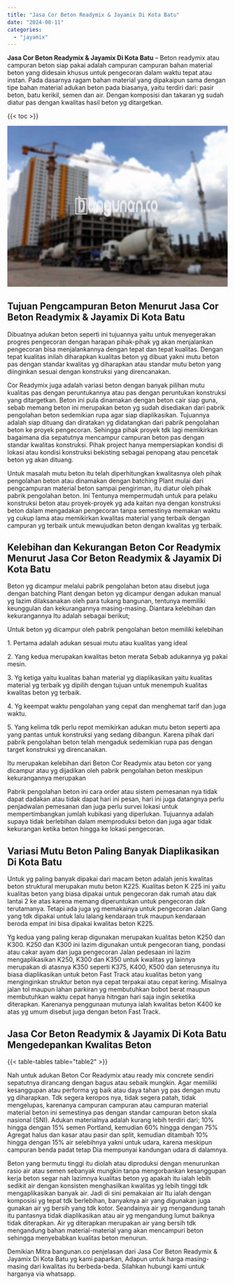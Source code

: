 ```yaml
---
title: "Jasa Cor Beton Readymix & Jayamix Di Kota Batu"
date: "2024-08-11"
categories: 
  - "jayamix"
---
```


**Jasa Cor Beton Readymix & Jayamix Di Kota Batu** – Beton readymix atau campuran beton siap pakai adalah campuran campuran bahan material beton yang didesain khusus untuk pengecoran dalam waktu tepat atau instan. Pada dasarnya ragam bahan material yang dipakaipun sama dengan tipe bahan material adukan beton pada biasanya, yaitu terdiri dari: pasir beton, batu kerikil, semen dan air. Dengan komposisi dan takaran yg sudah diatur pas dengan kwalitas hasil beton yg ditargetkan.

{{< toc >}}

![Jasa Cor Beton Readymix & Jayamix Di Kota Batu](/images/jasa-cor-readymix-29.png)

## Tujuan Pengcampuran Beton Menurut Jasa Cor Beton Readymix & Jayamix Di Kota Batu

Dibuatnya adukan beton seperti ini tujuannya yaitu untuk menyegerakan progres pengecoran dengan harapan pihak-pihak yg akan menjalankan pengecoran bisa menjalankannya dengan tepat dan tepat kualitas. Dengan tepat kualitas inilah diharapkan kualitas beton yg dibuat yakni mutu beton pas dengan standar kwalitas yg diharapkan atau standar mutu beton yang diinginkan sesuai dengan konstruksi yang direncanakan.

Cor Readymix juga adalah variasi beton dengan banyak pilihan mutu kualitas pas dengan peruntukannya atau pas dengan peruntukan konstruksi yang ditargetkan. Beton ini pula dinamakan dengan beton cair siap guna, sebab memang beton ini merupakan beton yg sudah disediakan dari pabrik pengolahan beton sedemikian rupa agar siap diaplikasikan. Tujuannya adalah siap dituang dan diratakan yg didatangkan dari pabrik pengolahan beton ke proyek pengecoran. Sehingga pihak proyek tdk lagi memikirkan bagaimana dia sepatutnya mencampur campuran beton pas dengan standar kwalitas konstruksi. Pihak project hanya mempersiapkan kondisi di lokasi atau kondisi konstruksi bekisting sebagai penopang atau pencetak beton yg akan dituang.

Untuk masalah mutu beton itu telah diperhitungkan kwalitasnya oleh pihak pengolahan beton atau dinamakan dengan batching Plant mulai dari pengcampuran material beton sampai pengiriman, itu diatur oleh pihak pabrik pengolahan beton. Ini Tentunya mempermudah untuk para pelaku konstruksi beton atau proyek-proyek yg ada kaitan nya dengan konstruksi beton dalam mengadakan pengecoran tanpa semestinya memakan waktu yg cukup lama atau memikirkan kwalitas material yang terbaik dengan campuran yg terbaik untuk mewujudkan beton dengan kwalitas yg terbaik.

## Kelebihan dan Kekurangan Beton Cor Readymix Menurut Jasa Cor Beton Readymix & Jayamix Di Kota Batu

Beton yg dicampur melalui pabrik pengolahan beton atau disebut juga dengan batching Plant dengan beton yg dicampur dengan adukan manual yg lazim dilaksanakan oleh para tukang bangunan, tentunya memiliki keunggulan dan kekurangannya masing-masing. Diantara kelebihan dan kekurangannya Itu adalah sebagai berikut;

Untuk beton yg dicampur oleh pabrik pengolahan beton memiliki kelebihan

1\. Pertama adalah adukan sesuai mutu atau kualitas yang ideal

2\. Yang kedua merupakan kwalitas beton merata Sebab adukannya yg pakai mesin.

3\. Yg ketiga yaitu kualitas bahan material yg diaplikasikan yaitu kualitas material yg terbaik yg dipilih dengan tujuan untuk menempuh kualitas kwalitas beton yg terbaik.

4\. Yg keempat waktu pengolahan yang cepat dan menghemat tarif dan juga waktu.

5\. Yang kelima tdk perlu repot memikirkan adukan mutu beton seperti apa yang pantas untuk konstruksi yang sedang dibangun. Karena pihak dari pabrik pengolahan beton telah mengaduk sedemikian rupa pas dengan target konstruksi yg direncanakan.

Itu merupakan kelebihan dari Beton Cor Readymix atau beton cor yang dicampur atau yg dijadikan oleh pabrik pengolahan beton meskipun kekurangannya merupakan

Pabrik pengolahan beton ini cara order atau sistem pemesanan nya tidak dapat dadakan atau tidak dapat hari ini pesan, hari ini juga datangnya perlu penjadwalan pemesanan dan juga perlu survei lokasi untuk mempertimbangkan jumlah kubikasi yang diperlukan. Tujuannya adalah supaya tidak berlebihan dalam memproduksi beton dan juga agar tidak kekurangan ketika beton hingga ke lokasi pengecoran.

## Variasi Mutu Beton Paling Banyak Diaplikasikan Di Kota Batu

Untuk yg paling banyak dipakai dari macam beton adalah jenis kwalitas beton struktural merupakan mutu beton K225. Kualitas beton K 225 ini yaitu kualitas beton yang biasa dipakai untuk pengecoran dak rumah atau dak lantai 2 ke atas karena memang diperuntukan untuk pengecoran dak terutamanya. Tetapi ada juga yg memakainya untuk pengecoran Jalan Gang yang tdk dipakai untuk lalu lalang kendaraan truk maupun kendaraan beroda empat ini bisa dipakai kwalitas beton K225.

Yg kedua yang paling kerap digunakan merupakan kualitas beton K250 dan K300. K250 dan K300 ini lazim digunakan untuk pengecoran tiang, pondasi atau cakar ayam dan juga pengecoran Jalan pedesaan ini lazim mengaplikasikan K250, K300 dan K350 untuk kwalitas yg lainnya merupakan di atasnya K350 seperti K375, K400, K500 dan seterusnya itu biasa diaplikasikan untuk beton Fast Track atau kualitas beton yang menginginkan struktur beton nya cepat terpakai atau cepat kering. Misalnya jalan tol maupun lahan parkiran yg membutuhkan bobot berat maupun membutuhkan waktu cepat hanya hitngan hari saja ingin seketika diterapkan. Karenanya penggunaan mutunya ialah kwalitas beton K400 ke atas yg umum disebut juga dengan beton Fast Track.

## Jasa Cor Beton Readymix & Jayamix Di Kota Batu Mengedepankan Kwalitas Beton

{{< table-tables table="table2" >}}

Nah untuk adukan Beton Cor Readymix atau ready mix concrete sendiri sepatutnya dirancang dengan bagus atau sebaik mungkin. Agar memiliki kesanggupan atau performa yg baik atau daya tahan yg pas dengan mutu yg diharapkan. Tdk segera keropos nya, tidak segera patah, tidak mengelupas, karenanya campuran campuran atau campuran material material beton ini semestinya pas dengan standar campuran beton skala nasional (SNI). Adukan materialnya adalah kurang lebih terdiri dari; 10% hingga dengan 15% semen Portland, kemudian 60% hingga dengan 75% Agregat halus dan kasar atau pasir dan split, kemudian ditambah 10% hingga dengan 15% air selebihnya yakni untuk udara, karena meskipun campuran benda padat tetap Dia mempunyai kandungan udara di dalamnya.

Beton yang bermutu tinggi itu diolah atau diproduksi dengan menurunkan rasio air atau semen sebanyak mungkin tanpa mengorbankan kesanggupan kerja beton segar nah lazimnya kualitas beton yg apakah itu ialah lebih sedikit air dengan konsisten menghasilkan kwalitas yg lebih tinggi tdk mengaplikasikan banyak air. Jadi di sini pemakaian air Itu ialah dengan komposisi yg tepat tdk berlebihan, banyaknya air yang digunakan juga gunakan air yg bersih yang tdk kotor. Seandainya air yg mengandung tanah itu pantasnya tidak diaplikasikan atau air yg mengandung lumut baiknya tidak diterapkan. Air yg diterapkan merupakan air yang bersih tdk mengandung bahan material-material yang akan mencampuri beton sehingga menyebabkan kualitas beton menurun.

Demikian Mitra bangunan.co penjelasan dari Jasa Cor Beton Readymix & Jayamix Di Kota Batu yg kami paparkan, Adapun untuk harga masing-masing dari kwalitas itu berbeda-beda. Silahkan hubungi kami untuk harganya via whatsapp.
